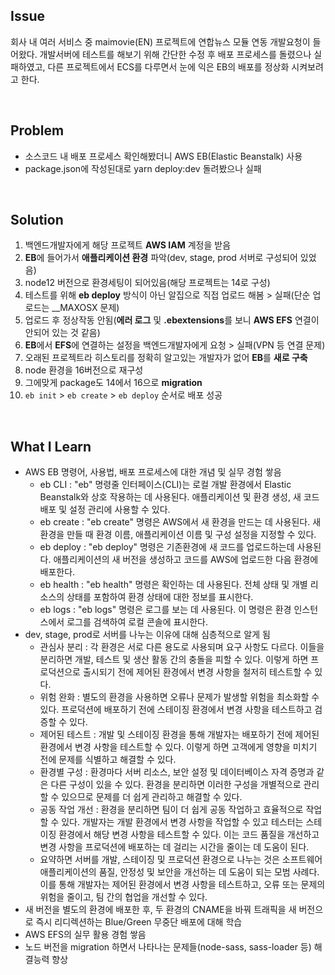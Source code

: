 ## Issue
회사 내 여러 서비스 중 maimovie(EN) 프로젝트에 연합뉴스 모듈 연동 개발요청이 들어왔다. 개발서버에 테스트를 해보기 위해 간단한 수정 후 배포 프로세스를 돌렸으나 실패하였고, 다른 프로젝트에서 ECS를 다루면서 눈에 익은 EB의 배포를 정상화 시켜보려고 한다.

<br>

## Problem
+ 소스코드 내 배포 프로세스 확인해봤더니 AWS EB(Elastic Beanstalk) 사용
+ package.json에 작성된대로 yarn deploy:dev 돌려봤으나 실패

<br>

## Solution
1. 백엔드개발자에게 해당 프로젝트 **AWS IAM** 계정을 받음
2. **EB**에 들어가서 **애플리케이션 환경** 파악(dev, stage, prod 서버로 구성되어 있었음)
3. node12 버전으로 환경세팅이 되어있음(해당 프로젝트는 14로 구성)
4. 테스트를 위해 **eb deploy** 방식이 아닌 알집으로 직접 업로드 해봄 > 실패(단순 업로드는 __MAXOSX 문제)
5. 업로드 후 정상작동 안됨(**에러 로그** 및 **.ebextensions**를 보니 **AWS EFS** 연결이 안되어 있는 것 같음)
6. **EB**에서 **EFS**에 연결하는 설정을 백엔드개발자에게 요청 > 실패(VPN 등 연결 문제)
7. 오래된 프로젝트라 히스토리를 정확히 알고있는 개발자가 없어 **EB**를 **새로 구축**
8. node 환경을 16버전으로 재구성
9. 그에맞게 package도 14에서 16으로 **migration**
10. `eb init` > `eb create` > `eb deploy` 순서로 배포 성공

<br>

## What I Learn
+ AWS EB 명령어, 사용법, 배포 프로세스에 대한 개념 및 실무 경험 쌓음
  - eb CLI : "eb" 명령줄 인터페이스(CLI)는 로컬 개발 환경에서 Elastic Beanstalk와 상호 작용하는 데 사용된다. 애플리케이션 및 환경 생성, 새 코드 배포 및 설정 관리에 사용할 수 있다.
  - eb create : "eb create" 명령은 AWS에서 새 환경을 만드는 데 사용된다. 새 환경을 만들 때 환경 이름, 애플리케이션 이름 및 구성 설정을 지정할 수 있다.
  - eb deploy : "eb deploy" 명령은 기존환경에 새 코드를 업로드하는데 사용된다. 애플리케이션의 새 버전을 생성하고 코드를 AWS에 업로드한 다음 환경에 배포한다.
  - eb health : "eb health" 명령은 확인하는 데 사용된다. 전체 상태 및 개별 리소스의 상태를 포함하여 환경 상태에 대한 정보를 표시한다.
  - eb logs : "eb logs" 명령은 로그를 보는 데 사용된다. 이 명령은 환경 인스턴스에서 로그를 검색하여 로컬 콘솔에 표시한다.
+ dev, stage, prod로 서버를 나누는 이유에 대해 심층적으로 알게 됨
  - 관심사 분리 : 각 환경은 서로 다른 용도로 사용되며 요구 사항도 다르다. 이들을 분리하면 개발, 테스트 및 생산 활동 간의 충돌을 피할 수 있다. 이렇게 하면 프로덕션으로 출시되기 전에 제어된 환경에서 변경 사항을 철저히 테스트할 수 있다.
  - 위험 완화 : 별도의 환경을 사용하면 오류나 문제가 발생할 위험을 최소화할 수 있다. 프로덕션에 배포하기 전에 스테이징 환경에서 변경 사항을 테스트하고 검증할 수 있다.
  - 제어된 테스트 : 개발 및 스테이징 환경을 통해 개발자는 배포하기 전에 제어된 환경에서 변경 사항을 테스트할 수 있다. 이렇게 하면 고객에게 영향을 미치기 전에 문제를 식별하고 해결할 수 있다.
  - 환경별 구성 : 환경마다 서버 리소스, 보안 설정 및 데이터베이스 자격 증명과 같은 다른 구성이 있을 수 있다. 환경을 분리하면 이러한 구성을 개별적으로 관리할 수 있으므로 문제를 더 쉽게 관리하고 해결할 수 있다.
  - 공동 작업 개선 : 환경을 분리하면 팀이 더 쉽게 공동 작업하고 효율적으로 작업할 수 있다. 개발자는 개발 환경에서 변경 사항을 작업할 수 있고 테스터는 스테이징 환경에서 해당 변경 사항을 테스트할 수 있다. 이는 코드 품질을 개선하고 변경 사항을 프로덕션에 배포하는 데 걸리는 시간을 줄이는 데 도움이 된다.
  - 요약하면 서버를 개발, 스테이징 및 프로덕션 환경으로 나누는 것은 소프트웨어 애플리케이션의 품질, 안정성 및 보안을 개선하는 데 도움이 되는 모범 사례다. 이를 통해 개발자는 제어된 환경에서 변경 사항을 테스트하고, 오류 또는 문제의 위험을 줄이고, 팀 간의 협업을 개선할 수 있다.
+ 새 버전을 별도의 환경에 배포한 후, 두 환경의 CNAME을 바꿔 트래픽을 새 버전으로 즉시 리디렉션하는 Blue/Green 무중단 배포에 대해 학습
+ AWS EFS의 실무 활용 경험 쌓음
+ 노드 버전을 migration 하면서 나타나는 문제들(node-sass, sass-loader 등) 해결능력 향상
